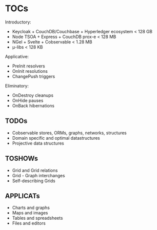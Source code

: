 # TOCs

Introductory:

- Keycloak + CouchDB/Couchbase + Hyperledger ecosystem < 128 GB
- Node TSOA + Express + CouchDB prox-e < 128 MB
- NGel + Svelte + Cobservable < 1.28 MB
- μ-libs < 128 KB

Applicative:

- PreInit resolvers
- OnInit resolutions
- ChangePush triggers

Eliminatory:
- OnDestroy cleanups
- OnHide pauses
- OnBack hibernations

## TODOs

- Cobservable stores, ORMs, graphs, networks, structures
- Domain specific and optimal datastructures
- Projective data structures

## TOSHOWs

- Grid and Grid relations
- Grid - Graph interchanges
- Self-describing Grids

## APPLICATs

- Charts and graphs
- Maps and images
- Tables and spreadsheets
- Files and editors
